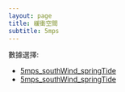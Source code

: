 ```yaml
---
layout: page
title: 緩衝空間
subtitle: 5mps
---
```


數據選擇:
- <a href="5mps_southWind_neapTide.md">5mps_southWind_springTide</a>
- <a href="../5mps_southWind_neapTide">5mps_southWind_springTide</a>

